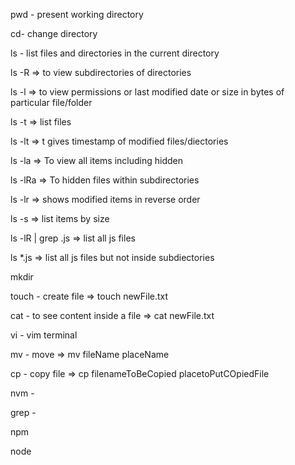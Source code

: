 pwd - present working directory

cd- change directory

ls - list files and directories in the current directory

ls -R => to view subdirectories of directories

ls -l => to view permissions or last modified date or size in bytes of particular file/folder

ls -t => list files

ls -lt => t gives timestamp of modified files/diectories

ls -la => To view all items including hidden

ls -lRa => To hidden files within subdirectories

ls -lr => shows modified items in reverse order

ls -s => list items by size

ls -lR | grep .js => list all js files
<!-- R stands for recursively -->

ls *.js => list all js files but not inside subdiectories



mkdir

touch - create file => touch newFile.txt

cat - to see content inside a file => cat newFile.txt

vi - vim terminal

mv -  move => mv fileName placeName

cp - copy file => cp filenameToBeCopied placetoPutCOpiedFile

nvm - 

grep - 
 
npm

node 